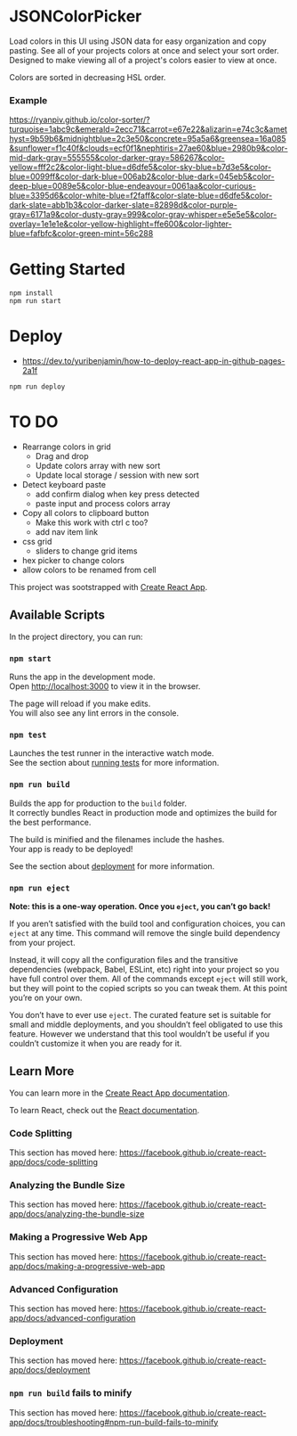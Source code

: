 # JSONColorPicker
Load colors in this UI using JSON data for easy organization and copy pasting.  See all of your projects colors at once and select your sort order.  Designed to make viewing all of a project's colors easier to view at once.

Colors are sorted in decreasing HSL order.

### Example
https://ryanpiv.github.io/color-sorter/?turquoise=1abc9c&emerald=2ecc71&carrot=e67e22&alizarin=e74c3c&amethyst=9b59b6&midnightblue=2c3e50&concrete=95a5a6&greensea=16a085&sunflower=f1c40f&clouds=ecf0f1&nephtiris=27ae60&blue=2980b9&color-mid-dark-gray=555555&color-darker-gray=586267&color-yellow=fff2c2&color-light-blue=d6dfe5&color-sky-blue=b7d3e5&color-blue=0099ff&color-dark-blue=006ab2&color-blue-dark=045eb5&color-deep-blue=0089e5&color-blue-endeavour=0061aa&color-curious-blue=3395d6&color-white-blue=f2faff&color-slate-blue=d6dfe5&color-dark-slate=abb1b3&color-darker-slate=82898d&color-purple-gray=6171a9&color-dusty-gray=999&color-gray-whisper=e5e5e5&color-overlay=1e1e1e&color-yellow-highlight=ffe600&color-lighter-blue=fafbfc&color-green-mint=56c288

# Getting Started
```
npm install
npm run start
```

# Deploy
- https://dev.to/yuribenjamin/how-to-deploy-react-app-in-github-pages-2a1f
```
npm run deploy
```

# TO DO
- Rearrange colors in grid
  - Drag and drop
  - Update colors array with new sort
  - Update local storage / session with new sort
- Detect keyboard paste
  - add confirm dialog when key press detected
  - paste input and process colors array
- Copy all colors to clipboard button
  - Make this work with ctrl c too?
  - add nav item link
- css grid
  - sliders to change grid items
- hex picker to change colors
- allow colors to be renamed from cell


This project was sootstrapped with [Create React App](https://github.com/facebook/create-react-app).

## Available Scripts

In the project directory, you can run:

### `npm start`

Runs the app in the development mode.<br />
Open [http://localhost:3000](http://localhost:3000) to view it in the browser.

The page will reload if you make edits.<br />
You will also see any lint errors in the console.

### `npm test`

Launches the test runner in the interactive watch mode.<br />
See the section about [running tests](https://facebook.github.io/create-react-app/docs/running-tests) for more information.

### `npm run build`

Builds the app for production to the `build` folder.<br />
It correctly bundles React in production mode and optimizes the build for the best performance.

The build is minified and the filenames include the hashes.<br />
Your app is ready to be deployed!

See the section about [deployment](https://facebook.github.io/create-react-app/docs/deployment) for more information.

### `npm run eject`

**Note: this is a one-way operation. Once you `eject`, you can’t go back!**

If you aren’t satisfied with the build tool and configuration choices, you can `eject` at any time. This command will remove the single build dependency from your project.

Instead, it will copy all the configuration files and the transitive dependencies (webpack, Babel, ESLint, etc) right into your project so you have full control over them. All of the commands except `eject` will still work, but they will point to the copied scripts so you can tweak them. At this point you’re on your own.

You don’t have to ever use `eject`. The curated feature set is suitable for small and middle deployments, and you shouldn’t feel obligated to use this feature. However we understand that this tool wouldn’t be useful if you couldn’t customize it when you are ready for it.

## Learn More

You can learn more in the [Create React App documentation](https://facebook.github.io/create-react-app/docs/getting-started).

To learn React, check out the [React documentation](https://reactjs.org/).

### Code Splitting

This section has moved here: https://facebook.github.io/create-react-app/docs/code-splitting

### Analyzing the Bundle Size

This section has moved here: https://facebook.github.io/create-react-app/docs/analyzing-the-bundle-size

### Making a Progressive Web App

This section has moved here: https://facebook.github.io/create-react-app/docs/making-a-progressive-web-app

### Advanced Configuration

This section has moved here: https://facebook.github.io/create-react-app/docs/advanced-configuration

### Deployment

This section has moved here: https://facebook.github.io/create-react-app/docs/deployment

### `npm run build` fails to minify

This section has moved here: https://facebook.github.io/create-react-app/docs/troubleshooting#npm-run-build-fails-to-minify
